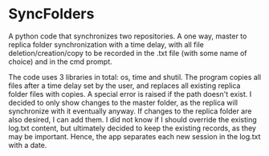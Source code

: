 # SyncFolders
A python code that synchronizes two repositories.
A one way, master to replica folder synchronization with a time delay, with all file deletion/creation/copy to be recorded in the .txt file (with some name of choice) and in the cmd prompt.

The code uses 3 libraries in total: os, time and shutil. The program copies all files after a time delay set by the user, and replaces all existing replica folder files with copies.
A special error is raised if the path doesn't exist. I decided to only show changes to the master folder, as the replica will synchronize with it eventually anyway.
If changes to the replica folder are also desired, I can add them. I did not know if I should override the existing log.txt content, but ultimately decided to keep the existing records, as they may be important.
Hence, the app separates each new session in the log.txt with a date. 
